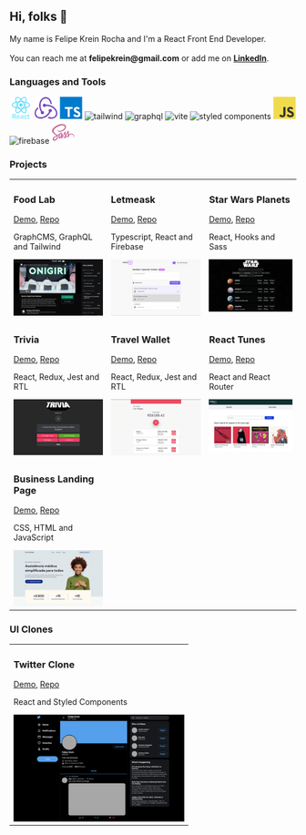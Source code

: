 <h2>Hi, folks 👋</h2>
My name is Felipe Krein Rocha and I'm a React Front End Developer.
<br />
<br />
You can reach me at <strong>felipekrein@gmail.com</strong> or add me on
<a href="https://www.linkedin.com/in/felipe-krein-rocha/"
  ><strong>LinkedIn</strong></a
>.

<h3 align="left">Languages and Tools</h3>
<p align="left">
  <img
    src="https://raw.githubusercontent.com/devicons/devicon/master/icons/react/react-original-wordmark.svg"
    alt="react"
    width="40"
    height="40"
  />
  <img
    src="https://raw.githubusercontent.com/devicons/devicon/master/icons/redux/redux-original.svg"
    alt="redux"
    width="40"
    height="40"
  />
  <img
    src="https://raw.githubusercontent.com/devicons/devicon/master/icons/typescript/typescript-original.svg"
    alt="typescript"
    width="40"
    height="40"
  />
  <img
    src="https://www.vectorlogo.zone/logos/tailwindcss/tailwindcss-icon.svg"
    alt="tailwind"
    width="40"
    height="40"
  />
  <img
    src="https://www.vectorlogo.zone/logos/graphql/graphql-icon.svg"
    alt="graphql"
    width="40"
    height="40"
  />
  <img
    src="https://s3.amazonaws.com/fellipekrein.com.br-new/imagens/vite.png"
    alt="vite"
    width="40"
    height="40"
  />
  <img
    src="https://s3.amazonaws.com/fellipekrein.com.br-new/imagens/styled.png"
    alt="styled components"
    width="40"
    height="40"
  />
  <img
    src="https://raw.githubusercontent.com/devicons/devicon/master/icons/javascript/javascript-original.svg"
    alt="javascript"
    width="40"
    height="40"
  />
  <img
    src="https://www.vectorlogo.zone/logos/firebase/firebase-icon.svg"
    alt="firebase"
    width="40"
    height="40"
  />
  <img
    src="https://raw.githubusercontent.com/devicons/devicon/master/icons/sass/sass-original.svg"
    alt="sass"
    width="40"
    height="40"
  />
</p>

<h3 align="left">Projects</h3>
<table>
  <tr>
    <td valign="top">
      <h3 align="left">Food Lab</h3>
      <p>
        <a href="https://food-lab.vercel.app/">Demo</a>,
        <a href="https://github.com/fkrein1/food-lab">Repo</a>
      </p>
      <p>GraphCMS, GraphQL and Tailwind</p>
      <a href="https://food-lab.vercel.app/"
        ><img width="300px" src="./images/food-lab.png" alt="Project-preview"
      /></a>
    </td>
    <td valign="top">
      <h3 align="left">Letmeask</h3>
      <p>
        <a href="https://letmeask-8f3d9.web.app/">Demo</a>,
        <a href="https://github.com/fkrein1/letmeask">Repo</a>
      </p>
      <p>Typescript, React and Firebase</p>
      <a href="https://letmeask-8f3d9.web.app/"
        ><img width="300px" src="./images/letmeask.png" alt="Project-preview"
      /></a>
    </td>
    <td valign="top">
      <h3 align="left">Star Wars Planets</h3>
      <p>
        <a href="https://fkrein1.github.io/starwars-planets/">Demo</a>,
        <a href="https://github.com/fkrein1/starwars-planets">Repo</a>
      </p>
      <p>React, Hooks and Sass</p>
      <a href="https://fkrein1.github.io/starwars-planets/"
        ><img width="300px" src="./images/starwars.png" alt="Project-preview"
      /></a>
    </td>
  </tr>
  <tr>
    <td valign="top">
      <h3 align="left">Trivia</h3>
      <p>
        <a href="https://fkrein1.github.io/trivia/">Demo</a>,
        <a href="https://github.com/fkrein1/trivia">Repo</a>
      </p>
      <p>React, Redux, Jest and RTL</p>
      <a href="https://fkrein1.github.io/trivia/"
        ><img width="300px" src="./images/trivia.png" alt="Project-preview"
      /></a>
    </td>
    <td valign="top">
      <h3 align="left">Travel Wallet</h3>
      <p>
        <a href="https://fkrein1.github.io/travel-wallet/">Demo</a>,
        <a href="https://github.com/fkrein1/travel-wallet">Repo</a>
      </p>
      <p>React, Redux, Jest and RTL</p>
      <a href="https://fkrein1.github.io/travel-wallet/"
        ><img
          width="300px"
          src="./images/travel-wallet.png"
          alt="Project-preview"
      /></a>
    </td>
    <td valign="top">
      <h3 align="left">React Tunes</h3>
      <p>
        <a href="https://fkrein1.github.io/react-tunes/">Demo</a>,
        <a href="https://github.com/fkrein1/react-tunes">Repo</a>
      </p>
      <p>React and React Router</p>
      <a href="https://fkrein1.github.io/react-tunes/"
        ><img
          width="300px"
          src="./images/react-tunes.jpg"
          alt="Project-preview"
      /></a>
    </td>
  </tr>
  <tr>
    <td valign="top">
      <h3 align="left">Business Landing Page</h3>
      <p>
        <a href="https://fkrein1.github.io/business-landing-page/">Demo</a>,
        <a href="https://github.com/fkrein1/business-landing-page">Repo</a>
      </p>
      <p>CSS, HTML and JavaScript</p>
      <a href="https://fkrein1.github.io/business-landing-page/"
        ><img
          width="300px"
          src="./images/simple-landing-page.png"
          alt="Project-preview"
      /></a>
    </td>
  </tr>
</table>

<h3 align="left">UI Clones</h3>
<table>
  <tr>
    <td valign="top">
      <h3 align="left">Twitter Clone</h3>
      <p>
        <a href="https://fkrein1.github.io/twitter-clone/">Demo</a>,
        <a href="https://github.com/fkrein1/twitter-clone">Repo</a>
      </p>
      <p>React and Styled Components</p>
      <a href="https://fkrein1.github.io/twitter-clone/"
        ><img
          width="300px"
          src="./images/twitter-clone.png"
          alt="Project-preview"
      /></a>
    </td>
  </tr>
</table>

